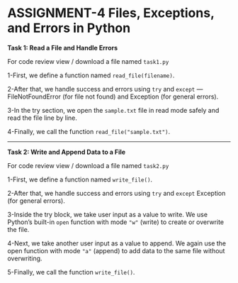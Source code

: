 # ASSIGNMENT-4 Files, Exceptions, and Errors in Python

**Task 1: Read a File and Handle Errors**

For code review view / download a file named `task1.py`

1-First, we define a function named `read_file(filename)`.

2-After that, we handle success and errors using `try` and `except` — FileNotFoundError (for file not found) and Exception (for general errors).

3-In the try section, we open the `sample.txt` file in read mode safely and read the file line by line.

4-Finally, we call the function `read_file("sample.txt")`.

__________________________________________________________________________

**Task 2: Write and Append Data to a File**

For code review view / download a file named `task2.py`

1-First, we define a function named `write_file()`.

2-After that, we handle success and errors using `try` and `except` Exception (for general errors).

3-Inside the try block, we take user input as a value to write. We use Python’s built-in `open` function with mode `"w"` (write) to create or overwrite the file.

4-Next, we take another user input as a value to append. We again use the open function with mode `"a"` (append) to add data to the same file without overwriting.

5-Finally, we call the function `write_file()`.
